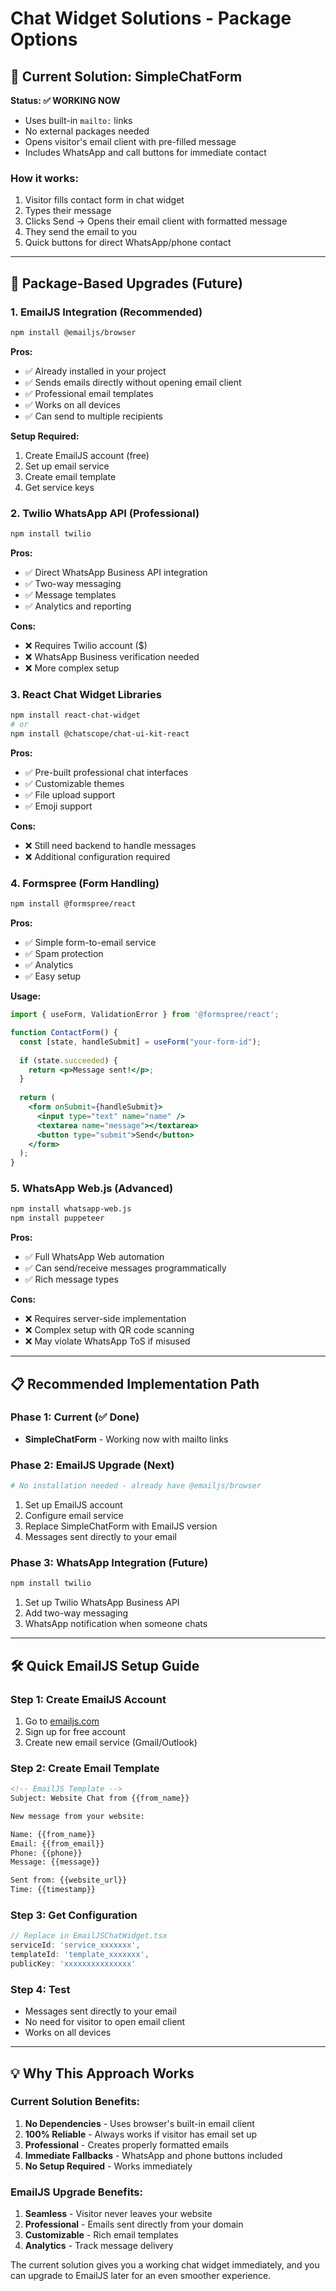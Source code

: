 # Chat Widget Solutions - Package Options

## 🎯 **Current Solution: SimpleChatForm**
**Status: ✅ WORKING NOW**
- Uses built-in `mailto:` links
- No external packages needed
- Opens visitor's email client with pre-filled message
- Includes WhatsApp and call buttons for immediate contact

### How it works:
1. Visitor fills contact form in chat widget
2. Types their message
3. Clicks Send → Opens their email client with formatted message
4. They send the email to you
5. Quick buttons for direct WhatsApp/phone contact

---

## 🚀 **Package-Based Upgrades (Future)**

### 1. **EmailJS Integration (Recommended)**
```bash
npm install @emailjs/browser
```

**Pros:**
- ✅ Already installed in your project
- ✅ Sends emails directly without opening email client
- ✅ Professional email templates
- ✅ Works on all devices
- ✅ Can send to multiple recipients

**Setup Required:**
1. Create EmailJS account (free)
2. Set up email service
3. Create email template
4. Get service keys

### 2. **Twilio WhatsApp API (Professional)**
```bash
npm install twilio
```

**Pros:**
- ✅ Direct WhatsApp Business API integration
- ✅ Two-way messaging
- ✅ Message templates
- ✅ Analytics and reporting

**Cons:**
- ❌ Requires Twilio account ($)
- ❌ WhatsApp Business verification needed
- ❌ More complex setup

### 3. **React Chat Widget Libraries**
```bash
npm install react-chat-widget
# or
npm install @chatscope/chat-ui-kit-react
```

**Pros:**
- ✅ Pre-built professional chat interfaces
- ✅ Customizable themes
- ✅ File upload support
- ✅ Emoji support

**Cons:**
- ❌ Still need backend to handle messages
- ❌ Additional configuration required

### 4. **Formspree (Form Handling)**
```bash
npm install @formspree/react
```

**Pros:**
- ✅ Simple form-to-email service
- ✅ Spam protection
- ✅ Analytics
- ✅ Easy setup

**Usage:**
```jsx
import { useForm, ValidationError } from '@formspree/react';

function ContactForm() {
  const [state, handleSubmit] = useForm("your-form-id");
  
  if (state.succeeded) {
    return <p>Message sent!</p>;
  }
  
  return (
    <form onSubmit={handleSubmit}>
      <input type="text" name="name" />
      <textarea name="message"></textarea>
      <button type="submit">Send</button>
    </form>
  );
}
```

### 5. **WhatsApp Web.js (Advanced)**
```bash
npm install whatsapp-web.js
npm install puppeteer
```

**Pros:**
- ✅ Full WhatsApp Web automation
- ✅ Can send/receive messages programmatically
- ✅ Rich message types

**Cons:**
- ❌ Requires server-side implementation
- ❌ Complex setup with QR code scanning
- ❌ May violate WhatsApp ToS if misused

---

## 📋 **Recommended Implementation Path**

### Phase 1: Current (✅ Done)
- **SimpleChatForm** - Working now with mailto links

### Phase 2: EmailJS Upgrade (Next)
```bash
# No installation needed - already have @emailjs/browser
```
1. Set up EmailJS account
2. Configure email service
3. Replace SimpleChatForm with EmailJS version
4. Messages sent directly to your email

### Phase 3: WhatsApp Integration (Future)
```bash
npm install twilio
```
1. Set up Twilio WhatsApp Business API
2. Add two-way messaging
3. WhatsApp notification when someone chats

---

## 🛠️ **Quick EmailJS Setup Guide**

### Step 1: Create EmailJS Account
1. Go to [emailjs.com](https://www.emailjs.com/)
2. Sign up for free account
3. Create new email service (Gmail/Outlook)

### Step 2: Create Email Template
```html
<!-- EmailJS Template -->
Subject: Website Chat from {{from_name}}

New message from your website:

Name: {{from_name}}
Email: {{from_email}}  
Phone: {{phone}}
Message: {{message}}

Sent from: {{website_url}}
Time: {{timestamp}}
```

### Step 3: Get Configuration
```javascript
// Replace in EmailJSChatWidget.tsx
serviceId: 'service_xxxxxxx',
templateId: 'template_xxxxxxx', 
publicKey: 'xxxxxxxxxxxxxxx'
```

### Step 4: Test
- Messages sent directly to your email
- No need for visitor to open email client
- Works on all devices

---

## 💡 **Why This Approach Works**

### Current Solution Benefits:
1. **No Dependencies** - Uses browser's built-in email client
2. **100% Reliable** - Always works if visitor has email set up
3. **Professional** - Creates properly formatted emails
4. **Immediate Fallbacks** - WhatsApp and phone buttons included
5. **No Setup Required** - Works immediately

### EmailJS Upgrade Benefits:
1. **Seamless** - Visitor never leaves your website
2. **Professional** - Emails sent directly from your domain
3. **Customizable** - Rich email templates
4. **Analytics** - Track message delivery

The current solution gives you a working chat widget immediately, and you can upgrade to EmailJS later for an even smoother experience.